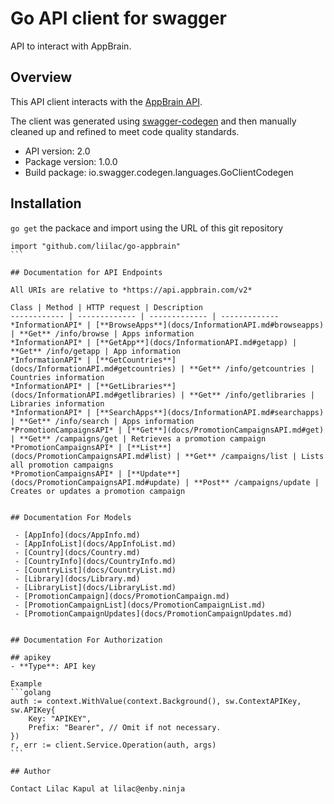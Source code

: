 # Go API client for swagger

API to interact with AppBrain.

## Overview
This API client interacts with the [AppBrain API](https://www.appbrain.com/info/help/api/appbrain-api.html).

The client was generated using [swagger-codegen](https://github.com/swagger-api/swagger-codegen) and then manually cleaned up and refined to meet code quality standards.

- API version: 2.0
- Package version: 1.0.0
- Build package: io.swagger.codegen.languages.GoClientCodegen

## Installation
`go get` the packace and import using the URL of this git repository
````golang
import "github.com/liilac/go-appbrain"
```

## Documentation for API Endpoints

All URIs are relative to *https://api.appbrain.com/v2*

Class | Method | HTTP request | Description
------------ | ------------- | ------------- | -------------
*InformationAPI* | [**BrowseApps**](docs/InformationAPI.md#browseapps) | **Get** /info/browse | Apps information
*InformationAPI* | [**GetApp**](docs/InformationAPI.md#getapp) | **Get** /info/getapp | App information
*InformationAPI* | [**GetCountries**](docs/InformationAPI.md#getcountries) | **Get** /info/getcountries | Countries information
*InformationAPI* | [**GetLibraries**](docs/InformationAPI.md#getlibraries) | **Get** /info/getlibraries | Libraries information
*InformationAPI* | [**SearchApps**](docs/InformationAPI.md#searchapps) | **Get** /info/search | Apps information
*PromotionCampaignsAPI* | [**Get**](docs/PromotionCampaignsAPI.md#get) | **Get** /campaigns/get | Retrieves a promotion campaign
*PromotionCampaignsAPI* | [**List**](docs/PromotionCampaignsAPI.md#list) | **Get** /campaigns/list | Lists all promotion campaigns
*PromotionCampaignsAPI* | [**Update**](docs/PromotionCampaignsAPI.md#update) | **Post** /campaigns/update | Creates or updates a promotion campaign


## Documentation For Models

 - [AppInfo](docs/AppInfo.md)
 - [AppInfoList](docs/AppInfoList.md)
 - [Country](docs/Country.md)
 - [CountryInfo](docs/CountryInfo.md)
 - [CountryList](docs/CountryList.md)
 - [Library](docs/Library.md)
 - [LibraryList](docs/LibraryList.md)
 - [PromotionCampaign](docs/PromotionCampaign.md)
 - [PromotionCampaignList](docs/PromotionCampaignList.md)
 - [PromotionCampaignUpdates](docs/PromotionCampaignUpdates.md)


## Documentation For Authorization

## apikey
- **Type**: API key 

Example
```golang
auth := context.WithValue(context.Background(), sw.ContextAPIKey, sw.APIKey{
	Key: "APIKEY",
	Prefix: "Bearer", // Omit if not necessary.
})
r, err := client.Service.Operation(auth, args)
```

## Author

Contact Lilac Kapul at lilac@enby.ninja


